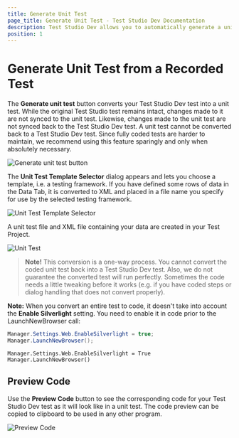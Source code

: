 ```yaml
---
title: Generate Unit Test 
page_title: Generate Unit Test - Test Studio Dev Documentation
description: Test Studio Dev allows you to automatically generate a unit test from a recorded test
position: 1
---
```

# Generate Unit Test from a Recorded Test

The **Generate unit test** button converts your Test Studio Dev test into a unit test. While the original Test Studio test remains intact, changes made to it are not synced to the unit test. Likewise, changes made to the unit test are not synced back to the Test Studio Dev test. A unit test cannot be converted back to a Test Studio Dev test. Since fully coded tests are harder to maintain, we recommend using this feature sparingly and only when absolutely necessary.

![Generate unit test button][1]

The **Unit Test Template Selector** dialog appears and lets you choose a template, i.e. a testing framework. If you have defined some rows of data in the Data Tab, it is converted to XML and placed in a file name you specify for use by the selected testing framework.

![Unit Test Template Selector][2]

A unit test file and XML file containing your data are created in your Test Project.

![Unit Test][3]

>**Note!** This conversion is a one-way process. You cannot convert the coded unit test back into a Test Studio Dev test. Also, we do not guarantee the converted test will run perfectly. Sometimes the code needs a little tweaking before it works (e.g. if you have coded steps or dialog handling that does not convert properly).

**Note:** When you convert an entire test to code, it doesn't take into account the **Enable Silverlight** setting. You need to enable it in code prior to the LaunchNewBrowser call:

````C#
Manager.Settings.Web.EnableSilverlight = true;
Manager.LaunchNewBrowser();
````
````VB
Manager.Settings.Web.EnableSilverlight = True
Manager.LaunchNewBrowser()
````

## Preview Code

Use the **Preview Code** button to see the corresponding code for your Test Studio Dev test as it will look like in a unit test. The code preview can be copied to clipboard to be used in any other program. 

![Preview Code][4]

[1]: images/fig6.png
[2]: images/fig7.png
[3]: images/fig8.png
[4]: images/fig9.png